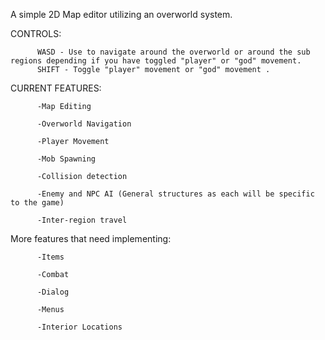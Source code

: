 A simple 2D Map editor utilizing an overworld system.

CONTROLS: 

          WASD - Use to navigate around the overworld or around the sub regions depending if you have toggled "player" or "god" movement. 
          SHIFT - Toggle "player" movement or "god" movement .

CURRENT FEATURES: 

          -Map Editing
          
          -Overworld Navigation
          
          -Player Movement
          
          -Mob Spawning
          
          -Collision detection
          
          -Enemy and NPC AI (General structures as each will be specific to the game)
          
          -Inter-region travel
          
          
More features that need implementing:
          
          
          -Items
          
          -Combat
          
          -Dialog
          
          -Menus
          
          -Interior Locations
          
     
   
          
      
          
